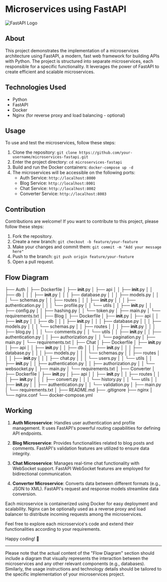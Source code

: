 # Microservices using FastAPI

![FastAPI Logo](https://fastapi.tiangolo.com/img/logo-margin/logo-teal.png)

## About

This project demonstrates the implementation of a microservices architecture using FastAPI, a modern, fast web framework for building APIs with Python. The project is structured into separate microservices, each responsible for a specific functionality. It leverages the power of FastAPI to create efficient and scalable microservices.

## Technologies Used

- Python
- FastAPI
- Docker
- Nginx (for reverse proxy and load balancing - optional)

## Usage

To use and test the microservices, follow these steps:

1. Clone the repository: `git clone https://github.com/your-username/microservices-fastapi.git`
2. Enter the project directory: `cd microservices-fastapi`
3. Build and run the Docker containers: `docker-compose up -d`
4. The microservices will be accessible on the following ports:
   - Auth Service: `http://localhost:8000`
   - Blog Service: `http://localhost:8001`
   - Chat Service: `http://localhost:8002`
   - Converter Service: `http://localhost:8003`

## Contribution

Contributions are welcome! If you want to contribute to this project, please follow these steps:

1. Fork the repository.
2. Create a new branch: `git checkout -b feature/your-feature`
3. Make your changes and commit them: `git commit -m "Add your message here"`
4. Push to the branch: `git push origin feature/your-feature`
5. Open a pull request.

## Flow Diagram

├── Auth
│   ├── Dockerfile
│   ├── __init__.py
│   ├── api
│   │   ├── __init__.py
│   │   ├── db
│   │   │   ├── __init__.py
│   │   │   ├── database.py
│   │   │   ├── models.py
│   │   │   └── schemas.py
│   │   ├── routes
│   │   │   ├── __init__.py
│   │   │   ├── authentication.py
│   │   │   └── profile.py
│   │   └── utils
│   │       ├── __init__.py
│   │       ├── config.py
│   │       ├── hashing.py
│   │       └── token.py
│   ├── main.py
│   └── requirements.txt
│
├── Blog
│   ├── Dockerfile
│   ├── __init__.py
│   ├── api
│   │   ├── __init__.py
│   │   ├── db
│   │   │   ├── __init__.py
│   │   │   ├── database.py
│   │   │   ├── models.py
│   │   │   └── schemas.py
│   │   ├── routes
│   │   │   ├── __init__.py
│   │   │   ├── blog.py
│   │   │   └── comments.py
│   │   └── utils
│   │       ├── __init__.py
│   │       ├── authentication.py
│   │       ├── authorization.py
│   │       └── pagination.py
│   ├── main.py
│   └── requirements.txt
│
├── Chat
│   ├── Dockerfile
│   ├── __init__.py
│   ├── api
│   │   ├── __init__.py
│   │   ├── db
│   │   │   ├── __init__.py
│   │   │   ├── database.py
│   │   │   ├── models.py
│   │   │   └── schemas.py
│   │   ├── routes
│   │   │   ├── __init__.py
│   │   │   ├── chat.py
│   │   │   └── users.py
│   │   └── utils
│   │       ├── __init__.py
│   │       ├── authentication.py
│   │       ├── authorization.py
│   │       └── websocket.py
│   ├── main.py
│   └── requirements.txt
│
├── Converter
│   ├── Dockerfile
│   ├── __init__.py
│   ├── api
│   │   ├── __init__.py
│   │   ├── routes
│   │   │   ├── __init__.py
│   │   │   ├── convert.py
│   │   │   └── history.py
│   │   └── utils
│   │       ├── __init__.py
│   │       ├── authentication.py
│   │       └── validation.py
│   ├── main.py
│   └── requirements.txt
│
├── README.md
├── .gitignore
├── nginx
│   └── nginx.conf
└── docker-compose.yml


## Working

1. **Auth Microservice**: Handles user authentication and profile management. It uses FastAPI's powerful routing capabilities for defining API endpoints.

2. **Blog Microservice**: Provides functionalities related to blog posts and comments. FastAPI's validation features are utilized to ensure data integrity.

3. **Chat Microservice**: Manages real-time chat functionality with WebSocket support. FastAPI WebSocket features are employed for bidirectional communication.

4. **Converter Microservice**: Converts data between different formats (e.g., JSON to XML). FastAPI's request and response models streamline data conversion.

Each microservice is containerized using Docker for easy deployment and scalability. Nginx can be optionally used as a reverse proxy and load balancer to distribute incoming requests among the microservices.

Feel free to explore each microservice's code and extend their functionalities according to your requirements.

Happy coding! 🚀

---

Please note that the actual content of the "Flow Diagram" section should include a diagram that visually represents the interaction between the microservices and any other relevant components (e.g., databases). Similarly, the usage instructions and technology details should be tailored to the specific implementation of your microservices project.